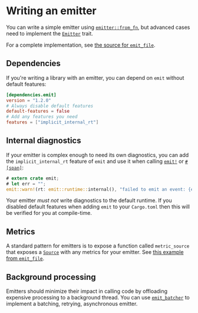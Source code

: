 # Writing an emitter

You can write a simple emitter using [`emitter::from_fn`](https://docs.rs/emit/1.2.0/emit/emitter/fn.from_fn.html), but advanced cases need to implement the [`Emitter`](https://docs.rs/emit/1.2.0/emit/trait.Emitter.html) trait.

For a complete implementation, see [the source for `emit_file`](https://github.com/emit-rs/emit/blob/main/emitter/file/src/lib.rs).

## Dependencies

If you're writing a library with an emitter, you can depend on `emit` without default features:

```toml
[dependencies.emit]
version = "1.2.0"
# Always disable default features
default-features = false
# Add any features you need
features = ["implicit_internal_rt"]
```

## Internal diagnostics

If your emitter is complex enough to need its own diagnostics, you can add the `implicit_internal_rt` feature of `emit` and use it when calling [`emit!`](https://docs.rs/emit/1.2.0/emit/macro.emit.html) or [`#[span]`](https://docs.rs/emit/1.2.0/emit/attr.span.html):

```rust
# extern crate emit;
# let err = "";
emit::warn!(rt: emit::runtime::internal(), "failed to emit an event: {err}");
```

Your emitter _must not_ write diagnostics to the default runtime. If you disabled default features when adding `emit` to your `Cargo.toml` then this will be verified for you at compile-time.

## Metrics

A standard pattern for emitters is to expose a function called `metric_source` that exposes a [`Source`](https://docs.rs/emit/1.2.0/emit/metric/source/trait.Source.html) with any metrics for your emitter. See [this example from `emit_file`](https://docs.rs/emit_file/1.2.0/emit_file/struct.FileSet.html#method.metric_source).

## Background processing

Emitters should minimize their impact in calling code by offloading expensive processing to a background thread. You can use [`emit_batcher`](https://docs.rs/emit_batcher/1.2.0/emit_batcher/index.html) to implement a batching, retrying, asynchronous emitter.
